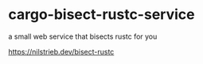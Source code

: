 # cargo-bisect-rustc-service
a small web service that bisects rustc for you

https://nilstrieb.dev/bisect-rustc
